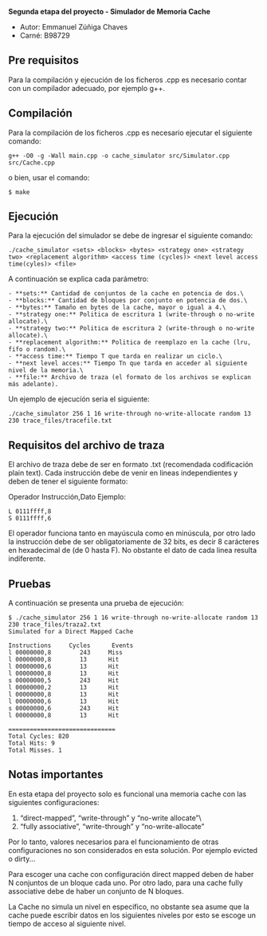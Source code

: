 **Segunda etapa del proyecto - Simulador de Memoria Cache**

- Autor: Emmanuel Zúñiga Chaves
- Carné: B98729

## Pre requisitos

Para la compilación y ejecución de los ficheros .cpp es necesario contar con un compilador adecuado, por ejemplo g++.

## Compilación

Para la compilación de los ficheros .cpp es necesario ejecutar el siguiente comando:

```
g++ -O0 -g -Wall main.cpp -o cache_simulator src/Simulator.cpp src/Cache.cpp
```

o bien, usar el comando:
```
$ make
```

## Ejecución

Para la ejecución del simulador se debe de ingresar el siguiente comando:

```
./cache_simulator <sets> <blocks> <bytes> <strategy one> <strategy two> <replacement algorithm> <access time (cycles)> <next level access time(cyles)> <file>
```
A continuación se explica cada parámetro:

	- **sets:** Cantidad de conjuntos de la cache en potencia de dos.\
	- **blocks:** Cantidad de bloques por conjunto en potencia de dos.\
	- **bytes:** Tamaño en bytes de la cache, mayor o igual a 4.\
	- **strategy one:** Politica de escritura 1 (write-through o no-write allocate).\
	- **strategy two:** Politica de escritura 2 (write-through o no-write allocate).\
	- **replacement algorithm:** Politica de reemplazo en la cache (lru, fifo o random).\
	- **access time:** Tiempo T que tarda en realizar un ciclo.\
	- **next level acces:** Tiempo Tn que tarda en acceder al siguiente nivel de la memoria.\
	- **file:** Archivo de traza (el formato de los archivos se explican más adelante).

Un ejemplo de ejecucíón seria el siguiente:

```
./cache_simulator 256 1 16 write-through no-write-allocate random 13 230 trace_files/tracefile.txt
```
## Requisitos del archivo de traza

El archivo de traza debe de ser en formato .txt (recomendada codificación plain text). Cada instrucción debe de venir en lineas independientes y deben de tener el siguiente formato:

Operador Instrucción,Dato
Ejemplo:
```
L 0111ffff,8
S 0111ffff,6
```

El operador funciona tanto en mayúscula como en minúscula, por otro lado la instrucción debe de ser obligatoriamente de 32 bits, es decir 8 carácteres en hexadecimal de (de 0 hasta F). No obstante el dato de cada linea resulta indiferente.

## Pruebas

A continuación se presenta una prueba de ejecución:
```
$ ./cache_simulator 256 1 16 write-through no-write-allocate random 13 230 trace_files/traza2.txt
Simulated for a Direct Mapped Cache

Instructions 	 Cycles 	 Events
l 00000000,8		243		Miss
l 00000000,8		13		Hit
l 00000000,6		13		Hit
l 00000000,8		13		Hit
s 00000000,5		243		Hit
l 00000000,2		13		Hit
l 00000000,8		13		Hit
l 00000000,6		13		Hit
s 00000000,6		243		Hit
l 00000000,8		13		Hit

==============================
Total Cycles: 820
Total Hits: 9
Total Misses. 1
```
## Notas importantes

En esta etapa del proyecto solo es funcional una memoria cache con las siguientes configuraciones:

1. “direct-mapped”, “write-through” y “no-write allocate”\
2. “fully associative”, “write-through” y “no-write-allocate”

Por lo tanto, valores necesarios para el funcionamiento de otras configuraciones no son considerados en esta solución. Por ejemplo evicted o dirty...

Para escoger una cache con configuración direct mapped deben de haber N conjuntos de un bloque cada uno. Por otro lado, para una cache fully associative debe de haber un conjunto de N bloques.

La Cache no simula un nivel en especifico, no obstante sea asume que la cache puede escribir datos en los siguientes niveles por esto se escoge un tiempo de acceso al siguiente nivel.
